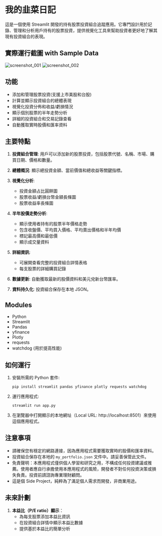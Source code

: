 # 我的韭菜日記

這是一個使用 Streamlit 開發的持有股票投資組合追蹤應用。它專門設計用於記錄、管理和分析用戶持有的股票投資，提供視覺化工具來幫助投資者更好地了解其現有投資組合的表現。

## 實際運行截圖 with Sample Data

![screenshot_001](https://github.com/user-attachments/assets/63004469-83a9-4d70-9da0-3d682184bd04)
![screenshot_002](https://github.com/user-attachments/assets/8681516e-6282-4819-bf33-a40159714a0a)

## 功能

- 添加和管理股票投資(支援上市美股和台股)
- 計算並顯示投資組合的總體表現
- 視覺化投資分佈和收益/虧損情況
- 顯示個別股票的半年走勢分析
- 詳細的投資組合和交易記錄查看
- 自動獲取實時股價和匯率資料

## 主要特點

1. **投資組合管理**: 用戶可以添加新的股票投資，包括股票代號、名稱、市場、購買日期、價格和數量。

2. **總體概況**: 顯示總投資金額、當前價值和總收益等關鍵指標。

3. **視覺化分析**:
   - 投資金額占比圓餅圖
   - 股票收益/虧損台幣金額長條圖
   - 股票收益率長條圖

4. **半年股價走勢分析**: 
   - 顯示使用者持有的股票半年價格走勢
   - 包含收盤價、平均買入價格、平均賣出價格和半年均價
   - 標記最高價和最低價
   - 顯示成交量資料

5. **詳細資訊**: 
   - 可展開查看完整的投資組合詳情表格
   - 每支股票的詳細購買記錄

6. **數據更新**: 自動獲取最新的股價資料和美元兌新台幣匯率。

7. **資料持久化**: 投資組合保存在本地 JSON。

## Modules

- Python
- Streamlit
- Pandas
- yfinance
- Plotly
- requests
- watchdog (用於提高性能)

## 如何運行

1. 安裝所需的 Python 套件:
   ```
   pip install streamlit pandas yfinance plotly requests watchdog
   ```

2. 運行應用程式:
   ```
   streamlit run app.py
   ```

3. 在瀏覽器中打開顯示的本地網址（Local URL: http://localhost:8501）來使用這個應用程式。

## 注意事項

- 請確保您有穩定的網路連接，因為應用程式需要獲取實時的股價和匯率資料。
- 投資組合保存在本地的 `my_portfolio.json` 文件中。請妥善保管此文件。
- 免責聲明：本應用程式僅供個人學習和研究之用，不構成任何投資建議或推薦。使用者應自行承擔使用本應用程式的風險，開發者不對任何投資決策或損失負責。投資前請諮詢專業理財顧問。
- 這是個 Side Project，純粹為了滿足個人需求而開發，非商業用途。

## 未來計劃

1. **本益比（P/E ratio）顯示**：
   - 為每支股票添加本益比資訊
   - 在投資組合詳情中顯示本益比數據
   - 提供基於本益比的簡單分析
